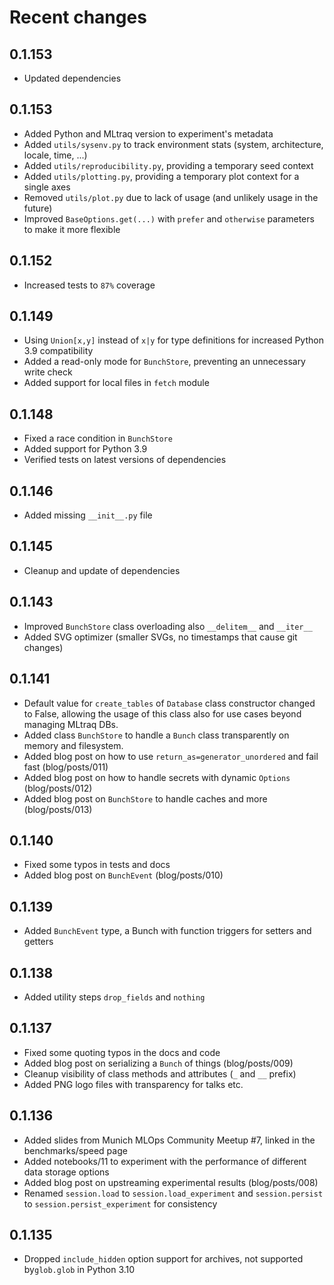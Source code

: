 # Recent changes

## 0.1.153
* Updated dependencies

## 0.1.153
* Added Python and MLtraq version to experiment's metadata
* Added `utils/sysenv.py` to track environment stats (system, architecture, locale, time, ...)
* Added `utils/reproducibility.py`, providing a temporary seed context
* Added `utils/plotting.py`, providing a temporary plot context for a single axes
* Removed `utils/plot.py` due to lack of usage (and unlikely usage in the future)
* Improved `BaseOptions.get(...)` with `prefer` and `otherwise` parameters to make it more flexible

## 0.1.152
* Increased tests to `87%` coverage

## 0.1.149
* Using `Union[x,y]` instead of `x|y` for type definitions for increased Python 3.9 compatibility
* Added a read-only mode for `BunchStore`, preventing an unnecessary write check
* Added support for local files in `fetch` module

## 0.1.148
* Fixed a race condition in `BunchStore`
* Added support for Python 3.9
* Verified tests on latest versions of dependencies

## 0.1.146
* Added missing `__init__.py` file

## 0.1.145
* Cleanup and update of dependencies

## 0.1.143
* Improved `BunchStore` class overloading also `__delitem__` and `__iter__`
* Added SVG optimizer (smaller SVGs, no timestamps that cause git changes)

## 0.1.141
* Default value for `create_tables` of `Database` class constructor changed to False, allowing the usage of this class also for use cases beyond managing MLtraq DBs.
* Added class `BunchStore` to handle a `Bunch` class transparently on memory and filesystem.
* Added blog post on how to use `return_as=generator_unordered` and fail fast (blog/posts/011)
* Added blog post on how to handle secrets with dynamic `Options` (blog/posts/012)
* Added blog post on `BunchStore` to handle caches and more (blog/posts/013)

## 0.1.140
* Fixed some typos in tests and docs
* Added blog post on `BunchEvent` (blog/posts/010)

## 0.1.139
* Added `BunchEvent` type, a Bunch with function triggers for setters and getters

## 0.1.138
* Added utility steps `drop_fields` and `nothing`

## 0.1.137

* Fixed some quoting typos in the docs and code
* Added blog post on serializing a `Bunch` of things (blog/posts/009)
* Cleanup visibility of class methods and attributes (`_` and `__` prefix)
* Added PNG logo files with transparency for talks etc.

## 0.1.136

* Added slides from Munich MLOps Community Meetup #7, linked in the benchmarks/speed page
* Added notebooks/11 to experiment with the performance of different data storage options
* Added blog post on upstreaming experimental results (blog/posts/008)
* Renamed `session.load` to `session.load_experiment` and `session.persist` to `session.persist_experiment` for consistency

## 0.1.135

* Dropped `include_hidden` option support for archives, not supported by`glob.glob` in Python 3.10
